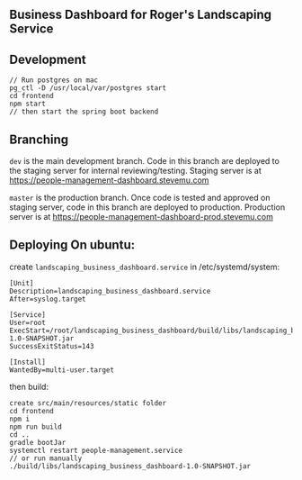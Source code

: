 ## Business Dashboard for Roger's Landscaping Service 

## Development

```$xslt
// Run postgres on mac
pg_ctl -D /usr/local/var/postgres start
cd frontend
npm start
// then start the spring boot backend
```

## Branching

`dev` is the main development branch. Code in this branch are deployed to the staging server for internal reviewing/testing. Staging server is at https://people-management-dashboard.stevemu.com


`master` is the production branch. Once code is tested and approved on staging server, code in this branch are deployed to production. Production server is at https://people-management-dashboard-prod.stevemu.com


## Deploying On ubuntu:

create `landscaping_business_dashboard.service` in /etc/systemd/system:

```$xslt
[Unit]
Description=landscaping_business_dashboard.service
After=syslog.target

[Service]
User=root
ExecStart=/root/landscaping_business_dashboard/build/libs/landscaping_business_dashboard-1.0-SNAPSHOT.jar
SuccessExitStatus=143

[Install]
WantedBy=multi-user.target
```

then build:

```$xslt
create src/main/resources/static folder
cd frontend
npm i
npm run build
cd ..
gradle bootJar
systemctl restart people-management.service
// or run manually
./build/libs/landscaping_business_dashboard-1.0-SNAPSHOT.jar
```